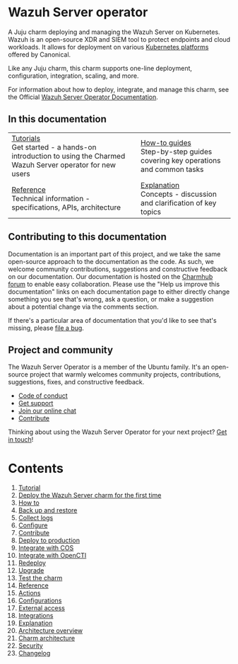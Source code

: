 <!-- vale Canonical.007-Headings-sentence-case = NO -->
# Wazuh Server operator
<!-- vale Canonical.007-Headings-sentence-case = YES -->

A Juju charm deploying and managing the Wazuh Server on Kubernetes. Wazuh is an
open-source XDR and SIEM tool to protect endpoints and cloud workloads. It allows for deployment on
various [Kubernetes platforms](https://ubuntu.com/kubernetes) offered by Canonical.

Like any Juju charm, this charm supports one-line deployment, configuration, integration, scaling, and more.

For information about how to deploy, integrate, and manage this charm, see the Official [Wazuh Server Operator Documentation](https://charmhub.io/wazuh-server/docs).

## In this documentation

| | |
|--|--|
|  [Tutorials](https://charmhub.io/wazuh-server/docs/tutorial)</br>  Get started - a hands-on introduction to using the Charmed Wazuh Server operator for new users </br> |  [How-to guides](https://charmhub.io/wazuh-server/docs/how-to-contribute) </br> Step-by-step guides covering key operations and common tasks |
| [Reference](https://charmhub.io/wazuh-server/docs/reference-actions) </br> Technical information - specifications, APIs, architecture | [Explanation](https://charmhub.io/wazuh-server/docs/explanation-charm-architecture) </br> Concepts - discussion and clarification of key topics  |

## Contributing to this documentation

Documentation is an important part of this project, and we take the same open-source approach to the documentation as the code. As such, we welcome community contributions, suggestions and constructive feedback on our documentation. Our documentation is hosted on the [Charmhub forum](https://discourse.charmhub.io/t/wazuh-server-documentation-overview/16070) to enable easy collaboration. Please use the "Help us improve this documentation" links on each documentation page to either directly change something you see that's wrong, ask a question, or make a suggestion about a potential change via the comments section.

If there's a particular area of documentation that you'd like to see that's missing, please [file a bug](https://github.com/canonical/wazuh-server-operator/issues).

## Project and community

The Wazuh Server Operator is a member of the Ubuntu family. It's an open-source project that warmly welcomes community projects, contributions, suggestions, fixes, and constructive feedback.

- [Code of conduct](https://ubuntu.com/community/code-of-conduct)
- [Get support](https://discourse.charmhub.io/)
- [Join our online chat](https://matrix.to/#/#charmhub-charmdev:ubuntu.com)
- [Contribute](https://charmhub.io/wazuh-server/docs/how-to-contribute)

Thinking about using the Wazuh Server Operator for your next project? [Get in touch](https://matrix.to/#/#charmhub-charmdev:ubuntu.com)!

# Contents

1. [Tutorial](tutorial)
  1. [Deploy the Wazuh Server charm for the first time](tutorial/getting-started.md)
1. [How to](how-to)
  1. [Back up and restore](how-to/backup-restore.md)
  1. [Collect logs](how-to/collect-logs.md)
  1. [Configure](how-to/configure.md)
  1. [Contribute](how-to/contribute.md)
  1. [Deploy to production](how-to/deploy-to-production.md)
  1. [Integrate with COS](how-to/integrate-with-cos.md)
  1. [Integrate with OpenCTI](how-to/integrate-with-opencti.md)
  1. [Redeploy](how-to/redeploy.md)
  1. [Upgrade](how-to/upgrade.md)
  1. [Test the charm](how-to/test-the-charm.md)
1. [Reference](reference)
  1. [Actions](reference/actions.md)
  1. [Configurations](reference/configurations.md)
  1. [External access](reference/external-access.md)
  1. [Integrations](reference/integrations.md)
1. [Explanation](explanation)
  1. [Architecture overview](explanation/architecture-overview.md)
  1. [Charm architecture](explanation/charm-architecture.md)
  1. [Security](explanation/security.md)
1. [Changelog](changelog.md)
